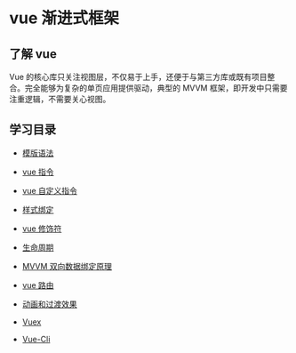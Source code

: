 # vue 渐进式框架

## 了解 vue

Vue 的核心库只关注视图层，不仅易于上手，还便于与第三方库或既有项目整合。完全能够为复杂的单页应用提供驱动，典型的 MVVM 框架，即开发中只需要注重逻辑，不需要关心视图。

## 学习目录

-   [模版语法](https://github.com/OctoberToEscape/vue-notes/tree/master/TemplateSyntax)

-   [vue 指令](https://github.com/OctoberToEscape/vue-notes/tree/master/VueInstruction)

-   [vue 自定义指令](https://github.com/OctoberToEscape/vue-notes/tree/master/VueInstruction#自定义指令)

-   [样式绑定](https://github.com/OctoberToEscape/vue-notes/tree/master/StyleBinding)

-   [vue 修饰符]()

-   [生命周期](https://github.com/OctoberToEscape/vue-notes/tree/master/LifeCycle)

-   [MVVM 双向数据绑定原理](https://github.com/OctoberToEscape/vue-notes/tree/master/DataBinding)

-   [vue 路由](https://github.com/OctoberToEscape/vue-notes/tree/master/VueRouter)

-   [动画和过渡效果](https://github.com/OctoberToEscape/vue-notes/tree/master/VueAnimation)

-   [Vuex](https://github.com/OctoberToEscape/vue-notes/tree/master/Vuex)

-   [Vue-Cli](https://github.com/OctoberToEscape/vue-notes/tree/master/Vue-Cli)
